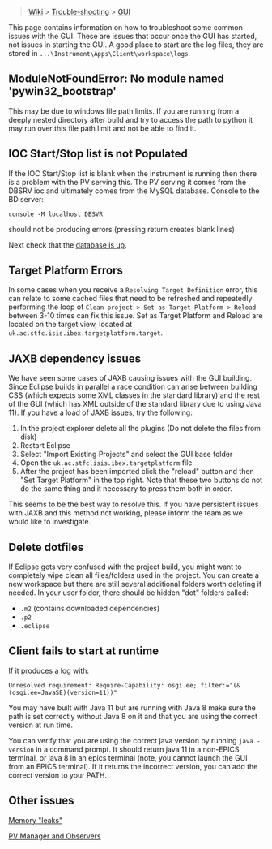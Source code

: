 > [Wiki](Home) > [Trouble-shooting](trouble-shooting-pages) > [GUI](GUI-Troubleshooting)

This page contains information on how to troubleshoot some common issues with the GUI. These are issues that occur once the GUI has started, not issues in starting the GUI. A good place to start are the log files, they are stored in `...\Instrument\Apps\Client\workspace\logs`.

## ModuleNotFoundError: No module named 'pywin32_bootstrap'

This may be due to windows file path limits. If you are running from a deeply nested directory after build and try to access the path to python it may run over this file path limit and not be able to find it.

## IOC Start/Stop list is not Populated

If the IOC Start/Stop list is blank when the instrument is running then there is a problem with the PV serving this. The PV serving it comes from the DBSRV ioc and ultimately comes from the MySQL database. Console to the BD server:

`console -M localhost DBSVR`

should not be producing errors (pressing return creates blank lines)

Next check that the [database is up](Database-Troubleshooting).

## Target Platform Errors

In some cases when you receive a `Resolving Target Definition` error, this can relate to some cached files that need to be refreshed and repeatedly performing the loop of `Clean project > Set as Target Platform > Reload` between 3-10 times can fix this issue. Set as Target Platform and Reload are located on the target view, located at `uk.ac.stfc.isis.ibex.targetplatform.target`.

## JAXB dependency issues

We have seen some cases of JAXB causing issues with the GUI building. Since Eclipse builds in parallel a race condition can arise between building CSS (which expects some XML classes in the standard library) and the rest of the GUI (which has XML outside of the standard library due to using Java 11). If you have a load of JAXB issues, try the following:

1. In the project explorer delete all the plugins (Do not delete the files from disk)
1. Restart Eclipse
1. Select "Import Existing Projects" and select the GUI base folder
1. Open the `uk.ac.stfc.isis.ibex.targetplatform` file
1. After the project has been imported click the "reload" button and then "Set Target Platform" in the top right. Note that these two buttons do not do the same thing and it necessary to press them both in order.

This seems to be the best way to resolve this. If you have persistent issues with JAXB and this method not working, please inform the team as we would like to investigate.

## Delete dotfiles

If Eclipse gets very confused with the project build, you might want to completely wipe clean all files/folders used in the project. You can create a new workspace but there are still several additional folders worth deleting if needed. In your user folder, there should be hidden "dot" folders called:

- `.m2` (contains downloaded dependencies)
- `.p2`
- `.eclipse`

## Client fails to start at runtime

If it produces a log with:
```
Unresolved requirement: Require-Capability: osgi.ee; filter:="(&(osgi.ee=JavaSE)(version=11))"
```

You may have built with Java 11 but are running with Java 8 make sure the path is set correctly without Java 8 on it and that you are using the correct version at run time.

You can verify that you are using the correct java version by running `java -version` in a command prompt. It should return java 11 in a non-EPICS terminal, or java 8 in an epics terminal (note, you cannot launch the GUI from an EPICS terminal). If it returns the incorrect version, you can add the correct version to your PATH.

## Other issues

[Memory "leaks"](https://github.com/ISISComputingGroup/ibex_developers_manual/wiki/Debugging-memory-leaks-in-the-IBEX-GUI)

[PV Manager and Observers](PV-Manager-and-Observers-Logging)